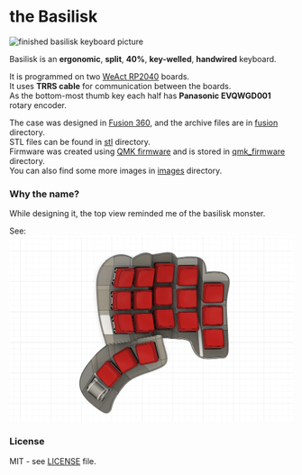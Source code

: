 # the Basilisk

![finished basilisk keyboard picture](/images/finished3.jpeg)

Basilisk is an **ergonomic**, **split**, **40%**, **key-welled**, **handwired** keyboard.

It is programmed on two [WeAct RP2040](https://github.com/WeActStudio/WeActStudio.RP2040CoreBoard) boards.\
It uses **TRRS cable** for communication between the boards.\
As the bottom-most thumb key each half has **Panasonic EVQWGD001** rotary encoder.

The case was designed in [Fusion 360](https://www.autodesk.com/products/fusion-360/overview), and the archive files are in [fusion](/fusion/) directory.\
STL files can be found in [stl](/stl/) directory.\
Firmware was created using [QMK firmware](https://qmk.fm/) and is stored in [qmk_firmware](/qmk_firmware/) directory.\
You can also find some more images in [images](/images/) directory.

### Why the name?

While designing it, the top view reminded me of the basilisk monster.

See:
![top view render of the keyboard design](/images/design3.jpeg)

### License

MIT - see [LICENSE](/LICENSE) file.
